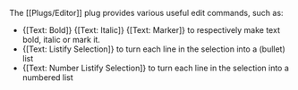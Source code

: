 The [[Plugs/Editor]] plug provides various useful edit commands, such as:

* {[Text: Bold]} {[Text: Italic]} {[Text: Marker]} to respectively make text bold, italic or mark it.
* {[Text: Listify Selection]} to turn each line in the selection into a (bullet) list
* {[Text: Number Listify Selection]} to turn each line in the selection into a numbered list
